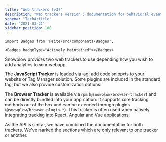 ```yaml
---
title: "Web trackers (v3)"
description: "Web trackers version 3 documentation for behavioral event collection in web applications."
schema: "TechArticle"
date: "2021-03-24"
sidebar_position: 100
---
```


```mdx-code-block
import Badges from '@site/src/components/Badges';

<Badges badgeType="Actively Maintained"></Badges>
```

Snowplow provides two web trackers to use depending how you wish to add analytics to your webapp.

The **JavaScript Tracker** is loaded via tag: add code snippets to your website or Tag Manager solution. Some plugins are included in the standard tag, but we also provide customization options.

The **Browser Tracker** is available via `npm` (`@snowplow/browser-tracker`) and can be directly bundled into your application. It supports core tracking methods out of the box and can be extended through plugins (`@snowplow/browser-plugin-*`). This tracker is often used when natively integrating tracking into React, Angular and Vue applications.

As the API is similar, we have combined the documentation for both trackers. We've marked the sections which are only relevant to one tracker or another.
